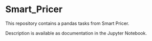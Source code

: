 # Smart_Pricer

This repository contains a pandas tasks from Smart Pricer. 

Description is available as documentation in the Jupyter Notebook.
